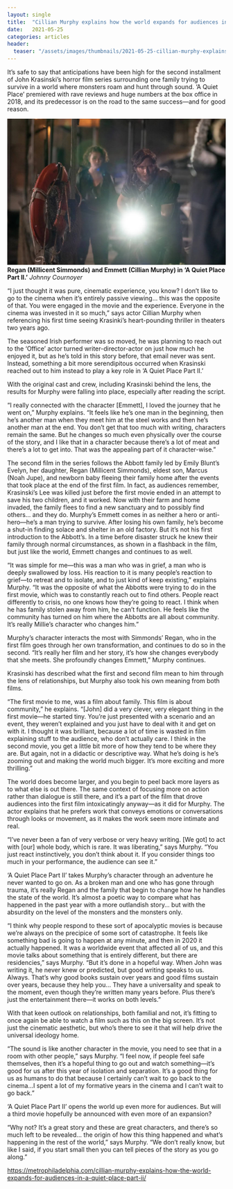 ```yaml
---
layout: single
title:  "Cillian Murphy explains how the world expands for audiences in 'A Quiet Place Part II'"
date:   2021-05-25
categories: articles
header:
  teaser: "/assets/images/thumbnails/2021-05-25-cillian-murphy-explains-how-the-world-expands-for-audiences-in-a-quiet-place-part-ii.jpg"
---
```


It’s safe to say that anticipations have been high for the second installment of John Krasinski’s horror film series surrounding one family trying to survive in a world where monsters roam and hunt through sound. ‘A Quiet Place’ premiered with rave reviews and huge numbers at the box office in 2018, and its predecessor is on the road to the same success—and for good reason.

![Cillian Murphy in A Quiet Place Part II](/assets/images/thumbnails/2021-05-25-cillian-murphy-explains-how-the-world-expands-for-audiences-in-a-quiet-place-part-ii.jpg)
**Regan (Millicent Simmonds) and Emmett (Cillian Murphy) in ‘A Quiet Place Part II.’** _Johnny Cournoyer_

“I just thought it was pure, cinematic experience, you know? I don’t like to go to the cinema when it’s entirely passive viewing… this was the opposite of that. You were engaged in the movie and the experience. Everyone in the cinema was invested in it so much,” says actor Cillian Murphy when referencing his first time seeing Krasinki’s heart-pounding thriller in theaters two years ago.

The seasoned Irish performer was so moved, he was planning to reach out to the ‘Office’ actor turned writer-director-actor on just how much he enjoyed it, but as he’s told in this story before, that email never was sent. Instead, something a bit more serendipitous occurred when Krasinski reached out to him instead to play a key role in ‘A Quiet Place Part II.’

With the original cast and crew, including Krasinski behind the lens, the results for Murphy were falling into place, especially after reading the script.

“I really connected with the character [Emmett], I loved the journey that he went on,” Murphy explains. “It feels like he’s one man in the beginning, then he’s another man when they meet him at the steel works and then he’s another man at the end. You don’t get that too much with writing, characters remain the same. But he changes so much even physically over the course of the story, and I like that in a character because there’s a lot of meat and there’s a lot to get into. That was the appealing part of it character-wise.”

The second film in the series follows the Abbott family led by Emily Blunt’s Evelyn, her daughter, Regan (Millicent Simmonds), eldest son, Marcus (Noah Jupe), and newborn baby fleeing their family home after the events that took place at the end of the first film. In fact, as audiences remember, Krasinski’s Lee was killed just before the first movie ended in an attempt to save his two children, and it worked. Now with their farm and home invaded, the family flees to find a new sanctuary and to possibly find others… and they do. Murphy’s Emmett comes in as neither a hero or anti-hero—he’s a man trying to survive. After losing his own family, he’s become a shut-in finding solace and shelter in an old factory. But it’s not his first introduction to the Abbott’s. In a time before disaster struck he knew their family through normal circumstances, as shown in a flashback in the film, but just like the world, Emmett changes and continues to as well.

“It was simple for me—this was a man who was in grief, a man who is deeply swallowed by loss. His reaction to it is many people’s reaction to grief—to retreat and to isolate, and to just kind of keep existing,” explains Murphy. “It was the opposite of what the Abbotts were trying to do in the first movie, which was to constantly reach out to find others. People react differently to crisis, no one knows how they’re going to react. I think when he has family stolen away from him, he can’t function. He feels like the community has turned on him where the Abbotts are all about community. It’s really Millie’s character who changes him.”

Murphy’s character interacts the most with Simmonds’ Regan, who in the first film goes through her own transformation, and continues to do so in the second. “It’s really her film and her story, it’s how she changes everybody that she meets. She profoundly changes Emmett,” Murphy continues.

Krasinski has described what the first and second film mean to him through the lens of relationships, but Murphy also took his own meaning from both films.

“The first movie to me, was a film about family. This film is about community,” he explains. “[John] did a very clever, very elegant thing in the first movie—he started tiny. You’re just presented with a scenario and an event, they weren’t explained and you just have to deal with it and get on with it. I thought it was brilliant, because a lot of time is wasted in film explaining stuff to the audience, who don’t actually care. I think in the second movie, you get a little bit more of how they tend to be where they are. But again, not in a didactic or descriptive way. What he’s doing is he’s zooming out and making the world much bigger. It’s more exciting and more thrilling.”

The world does become larger, and you begin to peel back more layers as to what else is out there. The same context of focusing more on action rather than dialogue is still there, and it’s a part of the film that drove audiences into the first film intoxicatingly anyway—as it did for Murphy. The actor explains that he prefers work that conveys emotions or conversations through looks or movement, as it makes the work seem more intimate and real.

“I’ve never been a fan of very verbose or very heavy writing. [We got] to act with [our] whole body, which is rare. It was liberating,” says Murphy. “You just react instinctively, you don’t think about it. If you consider things too much in your performance, the audience can see it.”

‘A Quiet Place Part II’ takes Murphy’s character through an adventure he never wanted to go on. As a broken man and one who has gone through trauma, it’s really Regan and the family that begin to change how he handles the state of the world. It’s almost a poetic way to compare what has happened in the past year with a more outlandish story… but with the absurdity on the level of the monsters and the monsters only.

“I think why people respond to these sort of apocalyptic movies is because we’re always on the precipice of some sort of catastrophe. It feels like something bad is going to happen at any minute, and then in 2020 it actually happened. It was a worldwide event that affected all of us, and this movie talks about something that is entirely different, but there are residencies,” says Murphy. “But it’s done in a hopeful way. When John was writing it, he never knew or predicted, but good writing speaks to us. Always. That’s why good books sustain over years and good films sustain over years, because they help you… They have a universality and speak to the moment, even though they’re written many years before. Plus there’s just the entertainment there—it works on both levels.”

With that keen outlook on relationships, both familial and not, it’s fitting to once again be able to watch a film such as this on the big screen. It’s not just the cinematic aesthetic, but who’s there to see it that will help drive the universal ideology home.

“The sound is like another character in the movie, you need to see that in a room with other people,” says Murphy. “I feel now, if people feel safe themselves, then it’s a hopeful thing to go out and watch something—it’s good for us after this year of isolation and separation. It’s a good thing for us as humans to do that because I certainly can’t wait to go back to the cinema…I spent a lot of my formative years in the cinema and I can’t wait to go back.”

‘A Quiet Place Part II’ opens the world up even more for audiences. But will a third movie hopefully be announced with even more of an expansion?

“Why not? It’s a great story and these are great characters, and there’s so much left to be revealed… the origin of how this thing happened and what’s happening in the rest of the world,” says Murphy. “We don’t really know, but like I said, if you start small then you can tell pieces of the story as you go along.”

https://metrophiladelphia.com/cillian-murphy-explains-how-the-world-expands-for-audiences-in-a-quiet-place-part-ii/


